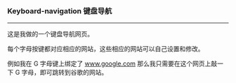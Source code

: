 ### Keyboard-navigation 键盘导航

---
这是我做的一个键盘导航网页。

每个字母按键都对应相应的网站，这些相应的网站可以自己设置和修改。

例如我在 G 字母键上绑定了 www.google.com 那么我只需要在这个网页上敲一下 G 字母，即可跳转到谷歌的网站。
